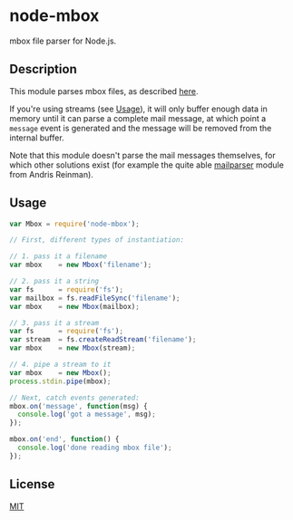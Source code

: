 node-mbox
=========

mbox file parser for Node.js.

Description
-----------
This module parses mbox files, as described [here](http://qmail.org./man/man5/mbox.html).

If you're using streams (see [Usage](#usage)), it will only buffer enough data in memory until it can parse a complete mail message,
at which point a `message` event is generated and the message will be removed from the internal buffer.

Note that this module doesn't parse the mail messages themselves, for which other solutions exist (for example the quite
able [mailparser](https://github.com/andris9/mailparser) module from Andris Reinman).

Usage
-----
```javascript
var Mbox = require('node-mbox');

// First, different types of instantiation:

// 1. pass it a filename
var mbox    = new Mbox('filename');

// 2. pass it a string
var fs      = require('fs');
var mailbox = fs.readFileSync('filename');
var mbox    = new Mbox(mailbox);

// 3. pass it a stream
var fs      = require('fs');
var stream  = fs.createReadStream('filename');
var mbox    = new Mbox(stream);

// 4. pipe a stream to it
var mbox    = new Mbox();
process.stdin.pipe(mbox);

// Next, catch events generated:
mbox.on('message', function(msg) {
  console.log('got a message', msg);
});

mbox.on('end', function() {
  console.log('done reading mbox file');
});
```

License
-------
[MIT](https://raw.github.com/robertklep/node-mbox/master/LICENSE)
